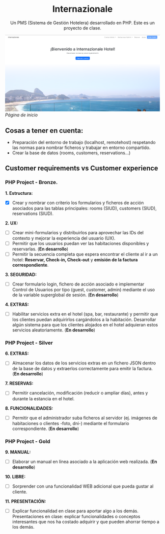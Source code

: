 <h1 style="text-align: center;"> Internazionale </h1>
<p style="text-align: center;">Un PMS (Sistema de Gestión Hotelera) desarrollado en PHP. Este es un proyecto de clase.</p>

![Página de Inicio de Internazionale.](image.png)
*Página de inicio*

## Cosas a tener en cuenta:
- Preparación del entorno de trabajo (localhost, remotehost) respetando las normas para nombrar ficheros y trabajar en entorno compartido.
- Crear la base de datos (rooms, customers, reservations...)

## Customer requirements vs Customer experience

### PHP Project - Bronze.

**1. Estructura:**
- [X] Crear y nombrar con criterio los formularios y ficheros de acción asociados para las tablas principales: rooms (SIUD), customers (SIUD), reservations (SIUD).

**2. UX:**
- [ ] Crear mini-formularios y distribuirlos para aprovechar las IDs del contexto y mejorar la experiencia del usuario (UX).
- [ ] Permitir que los usuarios puedan ver las habitaciones disponibles y reservarlas. (**En desarrollo**)
- [ ] Permitir la secuencia completa que espera encontrar el cliente al ir a un hotel: **Reservar, Check-in, Check-out** y **emisión de la factura correspondiente**.

**3. SEGURIDAD:**
- [ ] Crear formulario login, fichero de acción asociado e implementar Control de Usuarios por tipo (guest, customer, admin) mediante el uso de la variable superglobal de sesión. (**En desarrollo**)

**4. EXTRAS:**
- [ ] Habilitar servicios extra en el hotel (spa, bar, restaurante) y permitir que los clientes puedan adquirirlos cargándolos a la habitación. Desarrollar algún sistema para que los clientes alojados en el hotel adquieran estos servicios aleatoriamente. (**En desarrollo**)
      
### PHP Project - Silver
**6. EXTRAS:**
- [ ] Almacenar los datos de los servicios extras en un fichero JSON dentro de la base de datos y extraerlos correctamente para emitir la factura. (**En desarrollo**)

**7. RESERVAS:**
- [ ] Permitir cancelación, modificación (reducir o ampliar días), antes y durante la estancia en el hotel.

**8. FUNCIONALIDADES:**
- [ ] Permitir que el administrador suba ficheros al servidor (ej. imágenes de habitaciones o clientes -foto, dni-) mediante el formulario correspondiente. (**En desarrollo**)

### PHP Project - Gold

**9. MANUAL:**
- [ ] Elaborar un manual en línea asociado a la aplicación web realizada. (**En desarrollo**)

**10. LIBRE:**
- [ ] Sorprender con una funcionalidad WEB adicional que pueda gustar al cliente.

**11. PRESENTACIÓN:**
- [ ] Explicar funcionalidad en clase para aportar algo a los demás. Presentaciones en clase: explicar funcionalidades o conceptos interesantes que nos ha costado adquirir y que pueden ahorrar tiempo a los demás.
